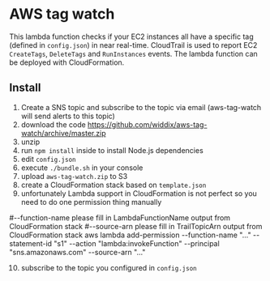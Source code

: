 # AWS tag watch

This lambda function checks if your EC2 instances all have a specific tag (defined in `config.json`) in near real-time. CloudTrail is used to report EC2 `CreateTags`, `DeleteTags` and `RunInstances` events. The lambda function can be deployed with CloudFormation.

## Install

1. Create a SNS topic and subscribe to the topic via email (aws-tag-watch will send alerts to this topic)
2. download the code https://github.com/widdix/aws-tag-watch/archive/master.zip
3. unzip
4. run `npm install` inside to install Node.js dependencies
5. edit `config.json`
6. execute `./bundle.sh` in your console
7. upload `aws-tag-watch.zip` to S3
8. create a CloudFormation stack based on `template.json`
9. unfortunately Lambda support in CloudFormation is not perfect so you need to do one permission thing manually

  #--function-name please fill in LambdaFunctionName output from CloudFormation stack
  #--source-arn please fill in TrailTopicArn output from CloudFormation stack
  aws lambda add-permission --function-name "..." --statement-id "s1" --action "lambda:invokeFunction" --principal "sns.amazonaws.com" --source-arn "..."

10. subscribe to the topic you configured in `config.json`

